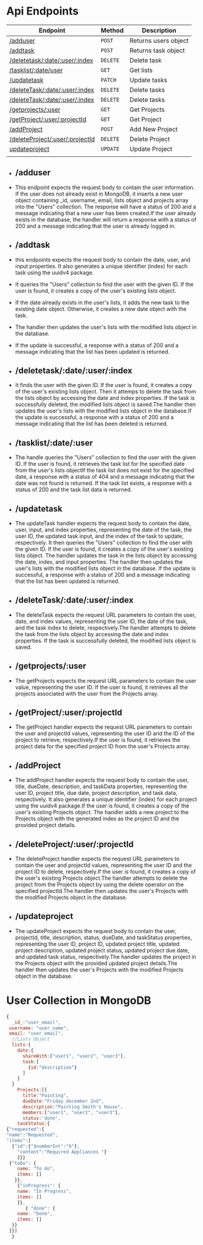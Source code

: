 # Api Endpoints

| Endpoint                                          | Method   | Description          |
| ------------------------------------------------- | -------- | -------------------- |
| [/adduser](#adduser)                              | `POST`   | Returns users object |
| [/addtask](#addtask)                              | `POST`   | Returns task object  |
| [/deletetask/:date/:user/:index](#deletetask)     | `DELETE` | Delete task          |
| [/tasklist/:date/user](#tasklist)                 | `GET`    | Get lists            |
| [/updatetask](#updatetaskt)                       | `PATCH`  | Update tasks         |
| [/deleteTask/:date/:user/:index](#deletetaskt)    | `DELETE` | Delete tasks         |
| [/deleteTask/:date/:user/:index](#deletetaskt)    | `DELETE` | Delete tasks         |
| [/getprojects/:user](#getProjects)                | `GET`    | Get Projects         |
| [/getProject/:user/:projectId](#getProject)       | `GET`    | Get Project          |
| [/addProject](#addProject)                        | `POST`   | Add New Project      |
| [/deleteProject/:user/:projectId](#deleteProject) | `DELETE` | Delete Project       |
| [updateproject](#updateProject)                   | `UPDATE` | Update Project       |
|                                                   |          |                      |

- ## /adduser

- This endpoint expects the request body to contain the user information. If the user does not already exist in MongoDB, it inserts a new user object containing \_id, username, email, lists object and projects array into the "Users" collection. The response will have a status of 200 and a message indicating that a new user has been created.If the user already exists in the database, the handler will return a response with a status of 200 and a message indicating that the user is already logged in.

- ## /addtask
- this endpoints expects the request body to contain the date, user, and input properties. It also generates a unique identifier (index) for each task using the uuidv4 package.

- It queries the "Users" collection to find the user with the given ID. If the user is found, it creates a copy of the user's existing lists object.

- If the date already exists in the user's lists, it adds the new task to the existing date object. Otherwise, it creates a new date object with the task.

- The handler then updates the user's lists with the modified lists object in the database.

- If the update is successful, a response with a status of 200 and a message indicating that the list has been updated is returned.

- ## /deletetask/:date/:user/:index
- It finds the user with the given ID. If the user is found, it creates a copy of the user's existing lists object. Then it attemps to delete the task from the lists object by accessing the date and index properties. If the task is successfully deleted, the modified lists object is saved.The handler then updates the user's lists with the modified lists object in the database.If the update is successful, a response with a status of 200 and a message indicating that the list has been deleted is returned.

- ## /tasklist/:date/:user
- The handle queries the "Users" collection to find the user with the given ID. If the user is found, it retrieves the task list for the specified date from the user's lists objectIf the task list does not exist for the specified date, a response with a status of 404 and a message indicating that the date was not found is returned.
  If the task list exists, a response with a status of 200 and the task list data is returned.

- ## /updatetask
- The updateTask handler expects the request body to contain the date, user, input, and index properties, representing the date of the task, the user ID, the updated task input, and the index of the task to update, respectively. It then queries the "Users" collection to find the user with the given ID. If the user is found, it creates a copy of the user's existing lists object. The handler updates the task in the lists object by accessing the date, index, and input properties. The handler then updates the user's lists with the modified lists object in the database. If the update is successful, a response with a status of 200 and a message indicating that the list has been updated is returned.

- ## /deleteTask/:date/:user/:index
- The deleteTask expects the request URL parameters to contain the user, date, and index values, representing the user ID, the date of the task, and the task index to delete, respectively.The handler attempts to delete the task from the lists object by accessing the date and index properties. If the task is successfully deleted, the modified lists object is saved.

- ## /getprojects/:user
- The getProjects expects the request URL parameters to contain the user value, representing the user ID. If the user is found, it retrieves all the projects associated with the user from the Projects array.

- ## /getProject/:user/:projectId
- The getProject handler expects the request URL parameters to contain the user and projectId values, representing the user ID and the ID of the project to retrieve, respectively.If the user is found, it retrieves the project data for the specified project ID from the user's Projects array.
- ## /addProject
- The addProject handler expects the request body to contain the user, title, dueDate, description, and taskData properties, representing the user ID, project title, due date, project description, and task data, respectively. It also generates a unique identifier (index) for each project using the uuidv4 package.If the user is found, it creates a copy of the user's existing Projects object. The handler adds a new project to the Projects object with the generated index as the project ID and the provided project details.
- ## /deleteProject/:user/:projectId
- The deleteProject handler expects the request URL parameters to contain the user and projectId values, representing the user ID and the project ID to delete, respectively.If the user is found, it creates a copy of the user's existing Projects object.The handler attempts to delete the project from the Projects object by using the delete operator on the specified projectId.The handler then updates the user's Projects with the modified Projects object in the database.
- ## /updateproject
- The updateProject expects the request body to contain the user, projectId, title, description, status, dueDate, and taskStatus properties, representing the user ID, project ID, updated project title, updated project description, updated project status, updated project due date, and updated task status, respectively.The handler updates the project in the Projects object with the provided updated project details.The handler then updates the user's Projects with the modified Projects object in the database.

# User Collection in MongoDB

```js
{
  _id_:"user_email",
 username: "user_name",
 email: "user_email",
  //Lists Object
  lists:{
    date:{
      shareWith:["user1", "user2", "user3"],
      task:[
        {id:"description"}
      ]
    }
  }
    Projects:[{
      title:"Painting",
      dueDate:"Friday december 2nd",
      description:"Painting Smith's House",
      members:["user1", "user2", "user3"],
      status:'done',
    taskStatus:{
{"requested":{
"name":"Requested",
"items":[
  {"id":{"$numberInt":"6"},
    "content":"Required Appliances "}
    ]}}
 {"toDo": {
    name: "To do",
    items: []
   }},
    {"inProgress": {
    name: "In Progress",
    items: []
    }},
       { "done": {
    name: "Done",
    items: []
  }}
 }}]
  }

```

```

```
